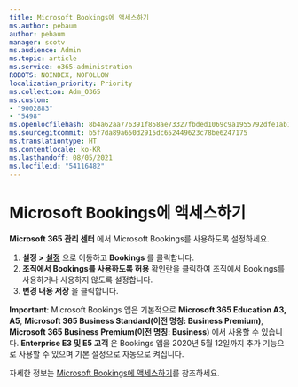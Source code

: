 ```yaml
---
title: Microsoft Bookings에 액세스하기
ms.author: pebaum
author: pebaum
manager: scotv
ms.audience: Admin
ms.topic: article
ms.service: o365-administration
ROBOTS: NOINDEX, NOFOLLOW
localization_priority: Priority
ms.collection: Adm_O365
ms.custom:
- "9002883"
- "5498"
ms.openlocfilehash: 8b4a62aa776391f858ae73327fbded1069c9a1955792dfe1ab1e1f7384d2db3f
ms.sourcegitcommit: b5f7da89a650d2915dc652449623c78be6247175
ms.translationtype: HT
ms.contentlocale: ko-KR
ms.lasthandoff: 08/05/2021
ms.locfileid: "54116482"
---
```

# <a name="get-access-to-microsoft-bookings"></a>Microsoft Bookings에 액세스하기

**Microsoft 365 관리 센터** 에서 Microsoft Bookings를 사용하도록 설정하세요.

1. **설정 > [설정](https://admin.microsoft.com/Adminportal/Home?source=applauncher#/Settings/Services)** 으로 이동하고 **Bookings** 를 클릭합니다.
2. **조직에서 Bookings를 사용하도록 허용** 확인란을 클릭하여 조직에서 Bookings를 사용하거나 사용하지 않도록 설정합니다.
3. **변경 내용 저장** 을 클릭합니다.

**Important**: Microsoft Bookings 앱은 기본적으로 **Microsoft 365 Education A3, A5**, **Microsoft 365 Business Standard(이전 명칭: Business Premium)**, **Microsoft 365 Business Premium(이전 명칭: Business)** 에서 사용할 수 있습니다. **Enterprise E3 및 E5 고객** 은 Bookings 앱을 2020년 5월 12일까지 추가 기능으로 사용할 수 있으며 기본 설정으로 자동으로 켜집니다. 

자세한 정보는 [Microsoft Bookings에 액세스하기](https://support.microsoft.com/en-us/office/get-access-to-microsoft-bookings-5382dc07-aaa5-45c9-8767-502333b214ce)를 참조하세요.
